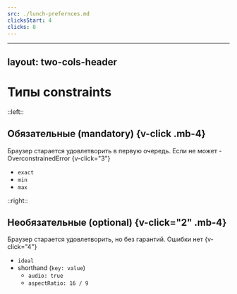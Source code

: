 ```yaml
---
src: ./lunch-prefernces.md
clicksStart: 4
clicks: 8
---
```


---
layout: two-cols-header
---

# Типы constraints

::left:: 

## Обязательные (mandatory) {v-click .mb-4}

Браузер старается удовлетворить в первую очередь. Если не может - OverconstrainedError {v-click="3"}

<v-click-gap size="3" />

<v-clicks> 

- `exact`
- `min`
- `max`

</v-clicks>

::right:: 

## Необязательные (optional) {v-click="2" .mb-4}

Браузер старается удовлетворить, но без гарантий. Ошибки нет {v-click="4"}

<v-clicks>

- `ideal`
- shorthand (`key: value`)
  - `audio: true`
  - `aspectRatio: 16 / 9`
</v-clicks>

<!--
TODO: чётче сделать проблематику или мотивацию

TODO: добавить про capabilties

TODO: Есть некоторые камеры, которые лукавят о том, что могут
TODO: Добавить фоллбэк на video: true
-->
